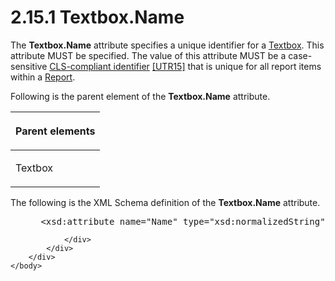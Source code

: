 <html dir="LTR" xmlns:mshelp="http://msdn.microsoft.com/mshelp" xmlns:ddue="http://ddue.schemas.microsoft.com/authoring/2003/5" xmlns:xlink="http://www.w3.org/1999/xlink" xmlns:tool="http://www.microsoft.com/tooltip">
    <head>
        <meta http-equiv="Content-Type" content="text/html; CHARSET=utf-8"></meta>
        <meta name="save" content="history"></meta>
        <title>2.15.1 Textbox.Name</title>
        <xml>
            <mshelp:toctitle title="2.15.1 Textbox.Name"></mshelp:toctitle>
            <mshelp:rltitle title="[MS-RDL]: Textbox.Name"></mshelp:rltitle>
            <mshelp:keyword index="A" term="0896fc9e-7234-4d75-ac22-cd77791acadd"></mshelp:keyword>
            <mshelp:attr name="DCSext.ContentType" value="open specification"></mshelp:attr>
            <mshelp:attr name="AssetID" value="0896fc9e-7234-4d75-ac22-cd77791acadd"></mshelp:attr>
            <mshelp:attr name="TopicType" value="kbRef"></mshelp:attr>
            <mshelp:attr name="DCSext.Title" value="[MS-RDL]: Textbox.Name" />
        </xml>
    </head>
    <body>
        <div id="header">
            <h1 class="heading">2.15.1 Textbox.Name</h1>
        </div>
        <div id="mainSection">
            <div id="mainBody">
                <div id="allHistory" class="saveHistory"></div>
                <div id="sectionSection0" class="section" name="collapseableSection">
                    

<p>The <b>Textbox.Name</b> attribute specifies a unique
identifier for a <a href="469d0032-b5ec-43d9-ab36-d3a88b9cc1f6.htm">Textbox</a>.
This attribute MUST be specified. The value of this attribute MUST be a
case-sensitive <a href="b2482b3f-74ab-4ca8-a9e5-c07955011743.htm#gt_cb2ad790-a668-429f-84fa-f3dd67517e9b">CLS-compliant
identifier</a> <a href="https://go.microsoft.com/fwlink/?LinkId=147989">[UTR15]</a>
that is unique for all report items within a <a href="6bbaafec-020b-406c-b4e7-5e4318b616cb.htm">Report</a>.</p>

<p>Following is the parent element of the <b>Textbox.Name</b>
attribute.</p>

<table>
 <thead>
  <tr>
   <th>
   <p>Parent elements</p>
   </th>
  </tr>
 </thead>
 <tr>
  <td>
  <p>Textbox</p>
  </td>
 </tr>
</table>

<p>The following is the XML Schema definition of the <b>Textbox.Name</b>
attribute.</p>

<dl>
<dd>
<div><pre> &lt;xsd:attribute name=&quot;Name&quot; type=&quot;xsd:normalizedString&quot; use=&quot;required&quot; /&gt;
</pre></div>
</dd></dl>


                </div>
            </div>
        </div>
    </body>
</html>